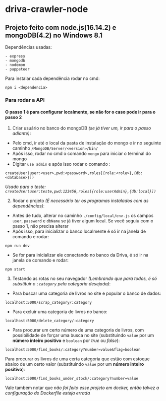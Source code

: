 # driva-crawler-node

## Projeto feito com node.js(16.14.2) e mongoDB(4.2) no Windows 8.1

Dependências usadas:
```
- express
- mongodb
- nodemon
- puppeteer
```
Para instalar cada dependência rodar no cmd:
```
npm i <dependencia>
```
### Para rodar a API
#### O passo 1 é para configurar localmente, se não for o caso pode ir para o passo 2

1. Criar usuário no banco do mongoDB _(se já tiver um, ir para o passo adiante)_:
- Pelo cmd, ir até o local da pasta de instalação do mongo e ir no seguinte caminho
```/MongoDB/Server/<version>/bin/```
- Após isso, rodar no cmd o comando `mongo` para iniciar o terminal do mongo
- Digitar `use admin` e após isso rodar o comando :
```
createUser(user:<user>,pwd:<password>,roles[{role:<role>},{db:<database>}])
```
_Usado para o teste: `createUser(user:teste,pwd:123456,roles[{role:userAdmin},{db:local}])`_

2. Rodar o projeto _(É necessário ter os programas instalados com as dependências)_:
- Antes de tudo, alterar no caminho `./config/local/env.js` os campos `user`, `password` e `dbName` se já tiver algum local. Se você seguiu com o passo 1, não precisa alterar
- Após isso, para inicializar o banco localmente é só ir na janela de comando e rodar:
```
npm run dev
```
- Se for para inicializar ele conectando no banco da Driva, é só ir na janela de comando e rodar:
```
npm start
```
3. Testando as rotas no seu navegador _(Lembrando que para todos, é só substituir o `:category` pela categoria desejada)_:

- Para buscar uma categoria de livros no site e popular o banco de dados:
```
localhost:5000/scrap_category/:category
```
- Para excluir uma categoria de livros no banco:
```
localhost:5000/delete_category/:category
```
- Para procurar um certo número de uma categoria de livros, com possibilidade de forçar uma busca no site  (substituindo `value` por um __número inteiro positivo__ e `boolean` por _true_ ou _false_):
```
localhost:5000/find_books/:category?number=value&flag=boolean
```
Para procurar os livros de uma certa categoria que estão com estoque abaixo de um certo valor (substituindo `value` por um __número inteiro positivo__):
```
localhost:5000/find_books_under_stock/:category?number=value
```

Vale também notar que _não foi feito esse projeto em docker, então talvez a configuração do Dockerfile esteja errada_
